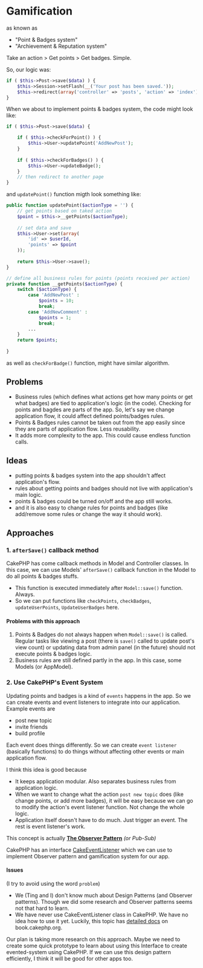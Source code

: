 # Gamification

as known as

* "Point & Badges system"
* "Archievement & Reputation system"

Take an action > Get points > Get badges. Simple.

So, our logic was:

```php
if ( $this->Post->save($data) ) {
	$this->Session->setFlash(__('Your post has been saved.'));
    $this->redirect(array('controller' => 'posts', 'action' => 'index'));
}
```

When we about to implement points & badges system, the code might look like:

```php
if ( $this->Post->save($data) {

	if ( $this->checkForPoint() ) {
		$this->User->updatePoint('AddNewPost');
    }
    
    if ( $this->checkForBadges() ) {
    	$this->User->updateBadge();
    }
    // then redirect to another page
}
```

and `updatePoint()` function migth look something like:

```php
public function updatePoint($actionType = '') {
	// get points based on taked action
    $point = $this->__getPoints($actionType);
    
    // set data and save
    $this->User->set(array(
    	'id' => $userId,
        'points' => $point
    ));
    
    return $this->User->save();
}

// define all business rules for points (points received per action)
private function __getPoints($actionType) {
	switch ($actionType) {
    	case 'AddNewPost' :
        	$points = 10;
            break;
        case 'AddNewComment' :
        	$points = 1;
            break;
        ...    
    }
    return $points;
    
}
```

as well as `checkForBadge()` function, might have similar algorithm.

## Problems

- Business rules (which defines what actions get how many points or get what badges) are tied to application's logic (in the code). Checking for points and bagdes are parts of the app. So, let's say we change application flow, it could affect defined points/badges rules.
- Points & Badges rules cannot be taken out from the app easily since they are parts of application flow. Less reusability.
- It adds more complexity to the app. This could cause endless function calls.

## Ideas

- putting points & badges system into the app shouldn't affect application's flow.
- rules about getting points and badges should not live with application's main logic.
- points & badges could be turned on/off and the app still works.
- and it is also easy to change rules for points and badges (like add/remove some rules or change the way it should work).

## Approaches

### 1. `afterSave()` callback method

CakePHP has come callback methods in Model and Controller classes. In this case, we can use Models' `afterSave()` callback function in the Model to do all points & badges stuffs.
  - This function is executed immediately after `Model::save()` function. Always.
  - So we can put functions like `checkPoints`, `checkBadges`, `updateUserPoints`, `UpdateUserBadges` here.

#### Problems with this approach
1. Points & Badges do not always happen when `Model::save()` is called. Regular tasks like viewing a post (there is `save()` called to update post's view count) or updating data from admin panel (in the future) should not execute points & badges logic.
2. Business rules are still defined partly in the app. In this case, some Models (or AppModel).

### 2. Use CakePHP's Event System

Updating points and badges is a kind of `events` happens in the app. So we can create events and event listeners to integrate into our application. Example events are
- post new topic
- invite friends
- build profile

Each event does things differently. So we can create `event listener` (basically functions) to do things without affecting other events or main application flow.

I think this idea is good because
- It keeps application modular. Also separates business rules from application logic.
- When we want to change what the action `post new topic` does (like change points, or add more badges), it will be easy because we can go to modify the action's event listener function. Not change the whole logic.
- Application itself doesn't have to do much. Just trigger an event. The rest is event listener's work.

This concept is actually **[The Observer Pattern](http://en.wikipedia.org/wiki/Observer_pattern)** *(or Pub-Sub)*

CakePHP has an interface [CakeEventListener](http://book.cakephp.org/2.0/en/core-libraries/events.html) which we can use to implement Observer pattern and gamification system for our app.

#### Issues

(I try to avoid using the word `problem`)

- We (Ting and I) don't know much about Design Patterns (and Observer patterns). Though we did some research and Observer patterns seems not that hard to learn.
- We have never use CakeEventListener class in CakePHP. We have no idea how to use it yet. Luckily, this topic has [detailed docs](http://book.cakephp.org/2.0/en/core-libraries/events.html) on book.cakephp.org.

Our plan is taking more research on this approach. Maybe we need to create some quick prototype to learn about using this Interface to create evented-system using CakePHP. If we can use this design pattern efficiently, I think it will be good for other apps too.
